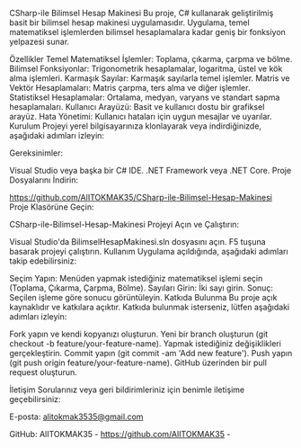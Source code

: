 CSharp-ile Bilimsel Hesap Makinesi
Bu proje, C# kullanarak geliştirilmiş basit bir bilimsel hesap makinesi uygulamasıdır. Uygulama, temel matematiksel işlemlerden bilimsel hesaplamalara kadar geniş bir fonksiyon yelpazesi sunar.

Özellikler
Temel Matematiksel İşlemler: Toplama, çıkarma, çarpma ve bölme.
Bilimsel Fonksiyonlar: Trigonometrik hesaplamalar, logaritma, üstel ve kök alma işlemleri.
Karmaşık Sayılar: Karmaşık sayılarla temel işlemler.
Matris ve Vektör Hesaplamaları: Matris çarpma, ters alma ve diğer işlemler.
Statistiksel Hesaplamalar: Ortalama, medyan, varyans ve standart sapma hesaplamaları.
Kullanıcı Arayüzü: Basit ve kullanıcı dostu bir grafiksel arayüz.
Hata Yönetimi: Kullanıcı hataları için uygun mesajlar ve uyarılar.
Kurulum
Projeyi yerel bilgisayarınıza klonlayarak veya indirdiğinizde, aşağıdaki adımları izleyin:

Gereksinimler:

Visual Studio veya başka bir C# IDE.
.NET Framework veya .NET Core.
Proje Dosyalarını İndirin:

https://github.com/AlITOKMAK35/CSharp-ile-Bilimsel-Hesap-Makinesi
Proje Klasörüne Geçin:

CSharp-ile-Bilimsel-Hesap-Makinesi
Projeyi Açın ve Çalıştırın:

Visual Studio'da BilimselHesapMakinesi.sln dosyasını açın.
F5 tuşuna basarak projeyi çalıştırın.
Kullanım
Uygulama açıldığında, aşağıdaki adımları takip edebilirsiniz:

Seçim Yapın: Menüden yapmak istediğiniz matematiksel işlemi seçin (Toplama, Çıkarma, Çarpma, Bölme).
Sayıları Girin: İki sayı girin.
Sonuç: Seçilen işleme göre sonucu görüntüleyin.
Katkıda Bulunma
Bu proje açık kaynaklıdır ve katkılara açıktır. Katkıda bulunmak isterseniz, lütfen aşağıdaki adımları izleyin:

Fork yapın ve kendi kopyanızı oluşturun.
Yeni bir branch oluşturun (git checkout -b feature/your-feature-name).
Yapmak istediğiniz değişiklikleri gerçekleştirin.
Commit yapın (git commit -am 'Add new feature').
Push yapın (git push origin feature/your-feature-name).
GitHub üzerinden bir pull request oluşturun.

İletişim
Sorularınız veya geri bildirimleriniz için benimle iletişime geçebilirsiniz:

E-posta: alitokmak3535@gmail.com

GitHub: AlITOKMAK35 - https://github.com/AlITOKMAK35 -
